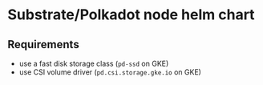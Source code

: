 # Substrate/Polkadot node helm chart

## Requirements

- use a fast disk storage class (`pd-ssd` on GKE)
- use CSI volume driver (`pd.csi.storage.gke.io` on GKE)


